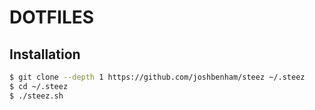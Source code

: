 # DOTFILES

## Installation

```sh
$ git clone --depth 1 https://github.com/joshbenham/steez ~/.steez
$ cd ~/.steez
$ ./steez.sh
```
